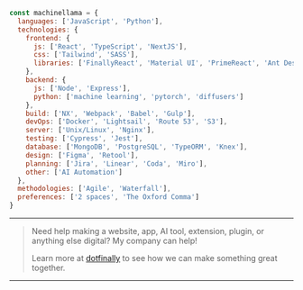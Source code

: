 ```js
const machinellama = {
  languages: ['JavaScript', 'Python'],
  technologies: {
    frontend: {
      js: ['React', 'TypeScript', 'NextJS'],
      css: ['Tailwind', 'SASS'],
      libraries: ['FinallyReact', 'Material UI', 'PrimeReact', 'Ant Design']
    },
    backend: {
      js: ['Node', 'Express'],
      python: ['machine learning', 'pytorch', 'diffusers']
    },
    build: ['NX', 'Webpack', 'Babel', 'Gulp'],
    devOps: ['Docker', 'Lightsail', 'Route 53', 'S3'],
    server: ['Unix/Linux', 'Nginx'],
    testing: ['Cypress', 'Jest'],
    database: ['MongoDB', 'PostgreSQL', 'TypeORM', 'Knex'],
    design: ['Figma', 'Retool'],
    planning: ['Jira', 'Linear', 'Coda', 'Miro'],
    other: ['AI Automation']
  },
  methodologies: ['Agile', 'Waterfall'],
  preferences: ['2 spaces', 'The Oxford Comma']
}
```

---

>Need help making a website, app, AI tool, extension, plugin, or anything else digital? My company can help!
>
>Learn more at [dotfinally](https://dotfinally.com/en) to see how we can make something great together.

---
